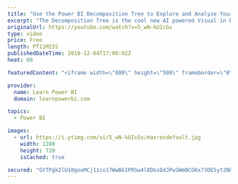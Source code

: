 ```yaml
---
title: "Use the Power BI Decomposition Tree to Explore and Analyze Your Data"
excerpt: "The Decomposition Tree is the cool new AI powered Visual in Power BI, that can really help you explore and analyze your data. We will show you step-by-step on how you can use the Decomposition Tree visual and also share some useful tips along the way.  ================================\r 👉 FREE Power"
originalUrl: https://youtube.com/watch?v=5_wN-kUIcGs
type: video
price: Free
length: PT11M15S
publishedDateTime: 2019-12-04T17:00:02Z
heat: 60

featuredContent: "<iframe width=\"800\" height=\"500\" frameborder=\"0\" src=\"https://www.youtube.com/embed/5_wN-kUIcGs\" allow=\"accelerometer; autoplay; encrypted-media; gyroscope; picture-in-picture\" allowfullscreen></iframe>"

provider:
  name: Learn Power BI
  domain: learnpowerbi.com

topics:
  - Power BI

images:
  - url: https://i.ytimg.com/vi/5_wN-kUIcGs/maxresdefault.jpg
    width: 1280
    height: 720
    isCached: true

secured: "GYTPgk2lU10gooMCj11co17WwBkIPRSw4l8DGsDdJPwSWmNCGKx73OE5yt2NhpYFO3/t5nuHYcjjdsJJxJaFyyErTjTfPw8uT9E9DdE+nxHrhmDOoKyishpWBRIhAyam1FQssclkxuAakEY0vYURdayOheYgY/DOvkuS6XCdLgGJ91CaxlD1NMPuy2i8t69dEiM+PQ8H0MsTloRiQ6OpavkxC+SwPODiRT+rYHTu9xfaFlL7raX+rp/Xi/z11mTTedJ7KK+EXTDHX7bup85eVe9gGpHAa5o4lzsirWJ1aD8b7UJEqtPSCbSe8z8E10ayK0qsjPdIY0QM2hb3ByUz6PMtF5y13NFZMlUJ0FuHgmqIo0rS31rZ9Y1gF2L4qt4C0ej3eSFcOlcdc6XZtaDPPLxbPPJdgR7grXlXISz58Is=;ehdhd0clS1hw/dODO4698A=="
---
```


